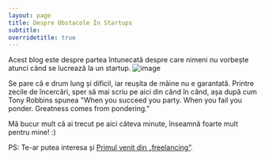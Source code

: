 ```yaml
---
layout: page
title: Despre Obstacole În Startups
subtitle: 
overridetitle: true
---
```


Acest blog este despre partea întunecată despre care nimeni nu vorbește atunci când se lucrează la un startup.
![image](https://cloud.githubusercontent.com/assets/2271038/25720314/1ff3facc-3115-11e7-9587-195555902092.png)

Se pare că e drum lung și dificil, iar reușita de mâine nu e garantată. Printre zecile de încercări, sper să mai scriu pe aici din când în când, așa după cum Tony Robbins spunea "When you succeed you party. When you fail you ponder. Greatness comes from pondering."

Mă bucur mult că ai trecut pe aici câteva minute, înseamnă foarte mult pentru mine! :)

PS: Te-ar putea interesa și [Primul venit din „freelancing”](https://www.adrianharabula.ro/2016/03/primul-venit-din-freelancing/).
